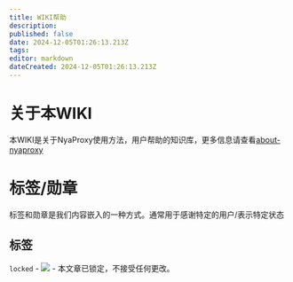 ```yaml
---
title: WIKI帮助
description: 
published: false
date: 2024-12-05T01:26:13.213Z
tags: 
editor: markdown
dateCreated: 2024-12-05T01:26:13.213Z
---
```


# 关于本WIKI
本WIKI是关于NyaProxy使用方法，用户帮助的知识库，更多信息请查看[about-nyaproxy](/about-nyaproxy)

# 标签/勋章
标签和勋章是我们内容嵌入的一种方式。通常用于感谢特定的用户/表示特定状态
## 标签
`locked` - ![](https://img.shields.io/badge/locked-red?style=for-the-badge) - 本文章已锁定，不接受任何更改。